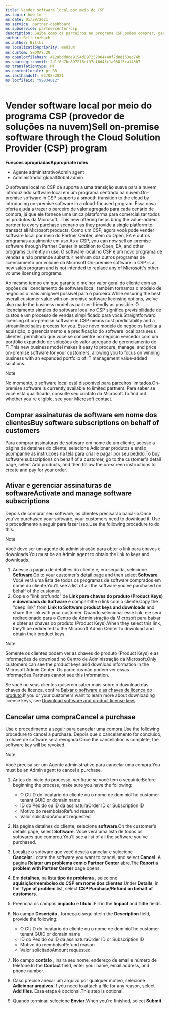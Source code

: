 ```yaml
---
title: Vender software local por meio do CSP
ms.topic: how-to
ms.date: 01/29/2021
ms.service: partner-dashboard
ms.subservice: partnercenter-csp
description: Saiba como os parceiros no programa CSP podem comprar, gerenciar, vender e cancelar assinaturas de software local em nome dos clientes no Partner Center.
author: BillLinzbach
ms.author: BillLi
ms.localizationpriority: medium
ms.custom: SEOMAY.20
ms.openlocfilehash: 412abdd0de9154d897252004440f7d8d153ec74b
ms.sourcegitcommit: 2d1f0d7bc897278ef37af6d43c1a088f5ca14807
ms.translationtype: MT
ms.contentlocale: pt-BR
ms.lasthandoff: 02/08/2021
ms.locfileid: "99834812"
---
```

# <a name="sell-on-premise-software-through-the-cloud-solution-provider-csp-program"></a><span data-ttu-id="aa128-103">Vender software local por meio do programa CSP (provedor de soluções na nuvem)</span><span class="sxs-lookup"><span data-stu-id="aa128-103">Sell on-premise software through the Cloud Solution Provider (CSP) program</span></span>

<span data-ttu-id="aa128-104">**Funções apropriadas**</span><span class="sxs-lookup"><span data-stu-id="aa128-104">**Appropriate roles**</span></span>

- <span data-ttu-id="aa128-105">Agente administrativo</span><span class="sxs-lookup"><span data-stu-id="aa128-105">Admin agent</span></span>
- <span data-ttu-id="aa128-106">Administrador global</span><span class="sxs-lookup"><span data-stu-id="aa128-106">Global admin</span></span>

<span data-ttu-id="aa128-107">O software local no CSP dá suporte a uma transição suave para a nuvem introduzindo software local em um programa centrado na nuvem.</span><span class="sxs-lookup"><span data-stu-id="aa128-107">On-premise software in CSP supports a smooth transition to the cloud by introducing on-premise software in a cloud-focused program.</span></span><span data-ttu-id="aa128-108"> Essa nova oferta ajuda a trazer o parceiro de valor agregado para cada cenário de compra, já que ele fornece uma única plataforma para comercializar todos os produtos da Microsoft.</span><span class="sxs-lookup"><span data-stu-id="aa128-108">  This new offering helps bring the value-added partner to every purchase scenario as they provide a single platform to transact all Microsoft products.</span></span> <span data-ttu-id="aa128-109">Como um CSP, agora você pode vender software local por meio do Partner Center, além do Open, EA e outros programas atualmente em uso.</span><span class="sxs-lookup"><span data-stu-id="aa128-109">As a CSP, you can now sell on-premise software through Partner Center in addition to Open, EA, and other programs currently in use.</span></span> <span data-ttu-id="aa128-110">O software local no CSP é um novo programa de vendas e não pretende substituir nenhum dos outros programas de licenciamento por volume da Microsoft.</span><span class="sxs-lookup"><span data-stu-id="aa128-110">On-premise software in CSP is a new sales program and is not intended to replace any of Microsoft's other volume licensing programs.</span></span> 
 
<span data-ttu-id="aa128-111">Ao mesmo tempo em que garante o melhor valor geral do cliente com as opções de licenciamento de software local, também tornamos o modelo de negócios o mais amigável possível para o parceiro.</span><span class="sxs-lookup"><span data-stu-id="aa128-111">While ensuring the best overall customer value with on-premise software licensing options, we've also made the business model as partner-friendly as possible.</span></span> <span data-ttu-id="aa128-112">O licenciamento simples do software local no CSP significa previsibilidade de custos e um processo de vendas simplificado para você.</span><span class="sxs-lookup"><span data-stu-id="aa128-112">Straightforward licensing of on-premise software in CSP means cost predictability and a streamlined sales process for you.</span></span> <span data-ttu-id="aa128-113">Esse novo modelo de negócios facilita a aquisição, o gerenciamento e a precificação do software local para seus clientes, permitindo que você se concentre no negócio vencedor com um portfólio expandido de soluções de valor agregado de gerenciamento de TI.</span><span class="sxs-lookup"><span data-stu-id="aa128-113">This new business model makes it easy to procure, manage, and price on-premise software for your customers, allowing you to focus on winning business with an expanded portfolio of IT management value-added solutions.</span></span> 

>[!NOTE]
><span data-ttu-id="aa128-114">No momento, o software local está disponível para parceiros limitados.</span><span class="sxs-lookup"><span data-stu-id="aa128-114">On-premise software is currently available to limited partners.</span></span> <span data-ttu-id="aa128-115">Para saber se você está qualificado, consulte seu contato da Microsoft.</span><span class="sxs-lookup"><span data-stu-id="aa128-115">To find out whether you're eligible, see your Microsoft contact.</span></span> 


## <a name="buy-software-subscriptions-on-behalf-of-customers"></a><span data-ttu-id="aa128-116">Comprar assinaturas de software em nome dos clientes</span><span class="sxs-lookup"><span data-stu-id="aa128-116">Buy software subscriptions on behalf of customers</span></span>

<span data-ttu-id="aa128-117">Para comprar assinaturas de software em nome de um cliente, acesse a página de detalhes do cliente, selecione Adicionar produtos e então acompanhe as instruções na tela para criar e pagar por seu pedido.</span><span class="sxs-lookup"><span data-stu-id="aa128-117">To buy software subscriptions on behalf of a customer, go to the customer's detail page, select Add products, and then follow the on-screen instructions to create and pay for your order.</span></span>

## <a name="activate-and-manage-software-subscriptions"></a><span data-ttu-id="aa128-118">Ativar e gerenciar assinaturas de software</span><span class="sxs-lookup"><span data-stu-id="aa128-118">Activate and manage software subscriptions</span></span>

<span data-ttu-id="aa128-119">Depois de comprar seu software, os clientes precisarão baixá-lo.</span><span class="sxs-lookup"><span data-stu-id="aa128-119">Once you've purchased your software, your customers need to download it.</span></span> <span data-ttu-id="aa128-120">Use o procedimento a seguir para fazer isso.</span><span class="sxs-lookup"><span data-stu-id="aa128-120">Use the following procedure to do this.</span></span>

>[!NOTE]
><span data-ttu-id="aa128-121">Você deve ser um agente de administração para obter o link para chaves e downloads.</span><span class="sxs-lookup"><span data-stu-id="aa128-121">You must be an Admin agent to obtain the link to keys and downloads.</span></span>

1. <span data-ttu-id="aa128-122">Acesse a página de detalhes do cliente e, em seguida, selecione **Software**.</span><span class="sxs-lookup"><span data-stu-id="aa128-122">Go to your customer's detail page and then select **Software**.</span></span> <span data-ttu-id="aa128-123">Você verá uma lista de todos os programas de software comprados em nome do cliente.</span><span class="sxs-lookup"><span data-stu-id="aa128-123">You'll see a list of all the software you've purchased on behalf of the customer.</span></span>
2. <span data-ttu-id="aa128-124">Copie o "link profundo" de **Link para chaves do produto (Product Keys) e downloads do Software** e compartilhe o link com o cliente.</span><span class="sxs-lookup"><span data-stu-id="aa128-124">Copy the "deep link" from **Link to Software product keys and downloads** and share the link with your customer.</span></span> <span data-ttu-id="aa128-125">Quando selecionar esse link, ele será redirecionado para o Centro de Administração da Microsoft para baixar e obter as chaves do produto (Product Keys).</span><span class="sxs-lookup"><span data-stu-id="aa128-125">When they select this link, they'll be redirected to the Microsoft Admin Center to download and obtain their product keys.</span></span>

>[!NOTE]
><span data-ttu-id="aa128-126">Somente os clientes podem ver as chaves do produto (Product Keys) e as informações de download no Centro de Administração da Microsoft.</span><span class="sxs-lookup"><span data-stu-id="aa128-126">Only customers can see the product keys and download information in the Microsoft Admin Center.</span></span> <span data-ttu-id="aa128-127">Os parceiros não podem ver essas informações.</span><span class="sxs-lookup"><span data-stu-id="aa128-127">Partners cannot see this information.</span></span>

<span data-ttu-id="aa128-128">Se você ou seus clientes quiserem saber mais sobre o download das chaves de licença, confira [Baixar o software e as chaves de licença do produto](https://go.microsoft.com/fwlink/p/?linkid=2152525).</span><span class="sxs-lookup"><span data-stu-id="aa128-128">If you or your customers want to learn more about downloading license keys, see [Download software and product license keys](https://go.microsoft.com/fwlink/p/?linkid=2152525).</span></span>

## <a name="cancel-a-purchase"></a><span data-ttu-id="aa128-129">Cancelar uma compra</span><span class="sxs-lookup"><span data-stu-id="aa128-129">Cancel a purchase</span></span>

<span data-ttu-id="aa128-130">Use o procedimento a seguir para cancelar uma compra.</span><span class="sxs-lookup"><span data-stu-id="aa128-130">Use the following procedure to cancel a purchase.</span></span> <span data-ttu-id="aa128-131">Depois que o cancelamento for concluído, a chave de software será revogada.</span><span class="sxs-lookup"><span data-stu-id="aa128-131">Once the cancellation is complete, the software key will be revoked.</span></span> 

>[!NOTE]
><span data-ttu-id="aa128-132">Você precisa ser um Agente administrativo para cancelar uma compra.</span><span class="sxs-lookup"><span data-stu-id="aa128-132">You must be an Admin agent to cancel a purchase.</span></span> 

1.  <span data-ttu-id="aa128-133">Antes do início do processo, verifique se você tem o seguinte:</span><span class="sxs-lookup"><span data-stu-id="aa128-133">Before beginning the process, make sure you have the following:</span></span> 
    - <span data-ttu-id="aa128-134">O GUID do locatário do cliente ou o nome de domínio</span><span class="sxs-lookup"><span data-stu-id="aa128-134">The customer tenant GUID or domain name</span></span>
    - <span data-ttu-id="aa128-135">ID do Pedido ou ID da assinatura</span><span class="sxs-lookup"><span data-stu-id="aa128-135">Order ID or Subscription ID</span></span>
    - <span data-ttu-id="aa128-136">Motivo do reembolso</span><span class="sxs-lookup"><span data-stu-id="aa128-136">Refund reason</span></span>
    - <span data-ttu-id="aa128-137">Valor solicitado</span><span class="sxs-lookup"><span data-stu-id="aa128-137">Amount requested</span></span>

2.  <span data-ttu-id="aa128-138">Na página detalhes do cliente, selecione **software**.</span><span class="sxs-lookup"><span data-stu-id="aa128-138">On the customer's details page, select **Software**.</span></span> <span data-ttu-id="aa128-139">Você verá uma lista de todos os softwares que comprou.</span><span class="sxs-lookup"><span data-stu-id="aa128-139">You'll see a list of all the software you've purchased.</span></span> 

3.  <span data-ttu-id="aa128-140">Localize o software que você deseja cancelar e selecione **Cancelar**.</span><span class="sxs-lookup"><span data-stu-id="aa128-140">Locate the software you want to cancel, and select **Cancel**.</span></span> <span data-ttu-id="aa128-141">A página **Relatar um problema com o Partner Center** abre.</span><span class="sxs-lookup"><span data-stu-id="aa128-141">The **Report a problem with Partner Center** page opens.</span></span> 

4.  <span data-ttu-id="aa128-142">Em **detalhes**, na lista **tipo de problema** , selecione **aquisição/reembolso do CSP em nome dos clientes**.</span><span class="sxs-lookup"><span data-stu-id="aa128-142">Under **Details**, in the **Type of problem** list, select **CSP Purchase/Refund on behalf of customers**.</span></span>

5.  <span data-ttu-id="aa128-143">Preencha os campos **impacto** e **título** .</span><span class="sxs-lookup"><span data-stu-id="aa128-143">Fill in the **Impact** and **Title** fields.</span></span> 

6.  <span data-ttu-id="aa128-144">No campo **Descrição** , forneça o seguinte:</span><span class="sxs-lookup"><span data-stu-id="aa128-144">In the **Description** field, provide the following:</span></span> 
    -   <span data-ttu-id="aa128-145">O GUID do locatário do cliente ou o nome de domínio</span><span class="sxs-lookup"><span data-stu-id="aa128-145">The customer tenant GUID or domain name</span></span>
    -   <span data-ttu-id="aa128-146">ID do Pedido ou ID da assinatura</span><span class="sxs-lookup"><span data-stu-id="aa128-146">Order ID or Subscription ID</span></span>
    -   <span data-ttu-id="aa128-147">Motivo do reembolso</span><span class="sxs-lookup"><span data-stu-id="aa128-147">Refund reason</span></span>
    -   <span data-ttu-id="aa128-148">Valor solicitado</span><span class="sxs-lookup"><span data-stu-id="aa128-148">Amount requested</span></span>

7.  <span data-ttu-id="aa128-149">No campo **contato** , insira seu nome, endereço de email e número de telefone.</span><span class="sxs-lookup"><span data-stu-id="aa128-149">In the **Contact** field, enter your name, email address, and phone number.</span></span> 

8.  <span data-ttu-id="aa128-150">Caso precise anexar um arquivo por qualquer motivo, selecione **Adicionar arquivos**.</span><span class="sxs-lookup"><span data-stu-id="aa128-150">If you need to attach a file for any reason, select **Add files**.</span></span> <span data-ttu-id="aa128-151">Essa etapa é opcional.</span><span class="sxs-lookup"><span data-stu-id="aa128-151">This step is optional.</span></span> 

9.  <span data-ttu-id="aa128-152">Quando terminar, selecione **Enviar**.</span><span class="sxs-lookup"><span data-stu-id="aa128-152">When you're finished, select **Submit**.</span></span>